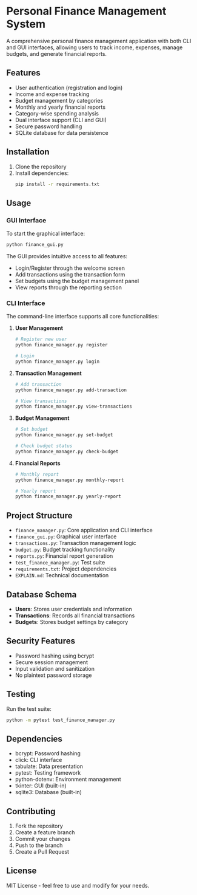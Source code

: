 # Personal Finance Management System

A comprehensive personal finance management application with both CLI and GUI interfaces, allowing users to track income, expenses, manage budgets, and generate financial reports.

## Features

- User authentication (registration and login)
- Income and expense tracking
- Budget management by categories
- Monthly and yearly financial reports
- Category-wise spending analysis
- Dual interface support (CLI and GUI)
- Secure password handling
- SQLite database for data persistence

## Installation

1. Clone the repository
2. Install dependencies:
   ```bash
   pip install -r requirements.txt
   ```

## Usage

### GUI Interface

To start the graphical interface:
```bash
python finance_gui.py
```

The GUI provides intuitive access to all features:
- Login/Register through the welcome screen
- Add transactions using the transaction form
- Set budgets using the budget management panel
- View reports through the reporting section

### CLI Interface

The command-line interface supports all core functionalities:

1. **User Management**
   ```bash
   # Register new user
   python finance_manager.py register

   # Login
   python finance_manager.py login
   ```

2. **Transaction Management**
   ```bash
   # Add transaction
   python finance_manager.py add-transaction

   # View transactions
   python finance_manager.py view-transactions
   ```

3. **Budget Management**
   ```bash
   # Set budget
   python finance_manager.py set-budget

   # Check budget status
   python finance_manager.py check-budget
   ```

4. **Financial Reports**
   ```bash
   # Monthly report
   python finance_manager.py monthly-report

   # Yearly report
   python finance_manager.py yearly-report
   ```

## Project Structure

- `finance_manager.py`: Core application and CLI interface
- `finance_gui.py`: Graphical user interface
- `transactions.py`: Transaction management logic
- `budget.py`: Budget tracking functionality
- `reports.py`: Financial report generation
- `test_finance_manager.py`: Test suite
- `requirements.txt`: Project dependencies
- `EXPLAIN.md`: Technical documentation

## Database Schema

- **Users**: Stores user credentials and information
- **Transactions**: Records all financial transactions
- **Budgets**: Stores budget settings by category

## Security Features

- Password hashing using bcrypt
- Secure session management
- Input validation and sanitization
- No plaintext password storage

## Testing

Run the test suite:
```bash
python -m pytest test_finance_manager.py
```

## Dependencies

- bcrypt: Password hashing
- click: CLI interface
- tabulate: Data presentation
- pytest: Testing framework
- python-dotenv: Environment management
- tkinter: GUI (built-in)
- sqlite3: Database (built-in)

## Contributing

1. Fork the repository
2. Create a feature branch
3. Commit your changes
4. Push to the branch
5. Create a Pull Request

## License

MIT License - feel free to use and modify for your needs.
